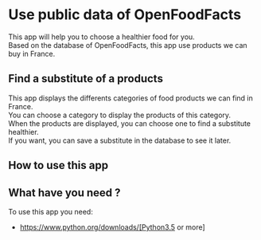 # Use public data of OpenFoodFacts

This app will help you to choose a healthier food for you.  
Based on the database of OpenFoodFacts, this app use products we can buy in France.

## Find a substitute of a products
This app displays the differents categories of food products we can find in France.   
You can choose a category to display the products of this category.  
When the products are displayed, you can choose one to find a substitute healthier.  
If you want, you can save a substitute in the database to see it later.

## How to use this app


## What have you need ?
To use this app you need:  
* https://www.python.org/downloads/[Python3.5 or more]
